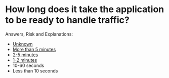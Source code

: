# How long does it take the application to be ready to handle traffic?

Answers, Risk and Explanations:

* [Unknown](./04-app-observability/appobsq05/exp01.md)<div class="risk-box unknown"></div>
* [More than 5 minutes](./04-app-observability/appobsq05/exp02.md)<div class="risk-box high"></div>
* [2-5 minutes](./04-app-observability/appobsq05/exp03.md)<div class="risk-box medium"></div>
* [1-2 minutes](./04-app-observability/appobsq05/exp04.md)<div class="risk-box medium"></div>
* 10-60 seconds<div class="risk-box low"></div>
* Less than 10 seconds<div class="risk-box low"></div>
